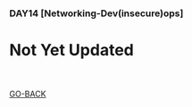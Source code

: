 <h3 align="left">DAY14 [Networking-Dev(insecure)ops]
</h3>

# Not Yet Updated
<br><br>
<a href="https://github.com/n00bcooD3R/advent-of-cyber3">GO-BACK</a>
